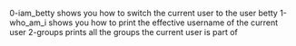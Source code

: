 0-iam_betty shows you how to switch the current user to the user betty
1-who_am_i shows you how to print the effective username of the current user
2-groups prints all the groups the current user is part of
